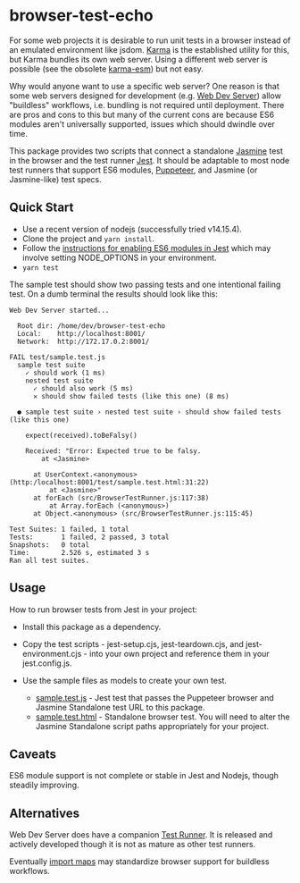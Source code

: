 # browser-test-echo
For some web projects it is desirable to run unit tests in a browser instead
of an emulated environment like jsdom.
[Karma](https://karma-runner.github.io/latest/index.html) is the established
utility for this, but Karma bundles its own web server. Using a different
web server is possible (see the obsolete
[karma-esm](https://github.com/open-wc/open-wc/tree/master/packages/karma-esm))
but not easy.

Why would anyone want to use a specific web server? One reason is that some
web servers designed for development (e.g.
[Web Dev Server](https://modern-web.dev/docs/dev-server/overview/))
allow "buildless" workflows, i.e. bundling is not required until deployment.
There are pros and cons to this but many of the current cons are because
ES6 modules aren't universally supported, issues which should dwindle over
time.

This package provides two scripts that connect a standalone
[Jasmine](https://jasmine.github.io/pages/docs_home.html)
test in the browser and the test runner
[Jest](https://jestjs.io/).
It should be adaptable to most node test runners that support ES6 modules,
[Puppeteer](https://developers.google.com/web/tools/puppeteer),
and Jasmine (or Jasmine-like) test specs.

## Quick Start
* Use a recent version of nodejs (successfully tried v14.15.4).
* Clone the project and `yarn install`.
* Follow the
[instructions for enabling ES6 modules in Jest](https://jestjs.io/docs/en/ecmascript-modules)
which may involve setting NODE_OPTIONS in your environment.
* `yarn test`

The sample test should show two passing tests and one intentional
failing test. On a dumb terminal the results should look like this:
```
Web Dev Server started...

  Root dir: /home/dev/browser-test-echo
  Local:    http://localhost:8001/
  Network:  http://172.17.0.2:8001/

FAIL test/sample.test.js
  sample test suite
    ✓ should work (1 ms)
    nested test suite
      ✓ should also work (5 ms)
      ✕ should show failed tests (like this one) (8 ms)

  ● sample test suite › nested test suite › should show failed tests (like this one)

    expect(received).toBeFalsy()

    Received: "Error: Expected true to be falsy.
        at <Jasmine>

      at UserContext.<anonymous> (http:/localhost:8001/test/sample.test.html:31:22)
          at <Jasmine>"
      at forEach (src/BrowserTestRunner.js:117:38)
          at Array.forEach (<anonymous>)
      at Object.<anonymous> (src/BrowserTestRunner.js:115:45)

Test Suites: 1 failed, 1 total
Tests:       1 failed, 2 passed, 3 total
Snapshots:   0 total
Time:        2.526 s, estimated 3 s
Ran all test suites.
```

## Usage
How to run browser tests from Jest in your project:

* Install this package as a dependency.

* Copy the test scripts - 
jest-setup.cjs, jest-teardown.cjs, and jest-environment.cjs -
into your own project and reference them in your jest.config.js.

* Use the sample files as models to create your own test.
   * [sample.test.js](https://github.com/rhashimoto/browser-test-echo/blob/master/test/sample.test.js) - Jest test that passes the Puppeteer browser and Jasmine Standalone test URL to this package.
   * [sample.test.html](https://github.com/rhashimoto/browser-test-echo/blob/master/test/sample.test.html) - Standalone browser test. You will need to alter the Jasmine Standalone script paths appropriately for your project.

## Caveats
ES6 module support is not complete or stable in Jest and Nodejs,
though steadily improving.

## Alternatives
Web Dev Server does have a companion
[Test Runner](https://modern-web.dev/docs/test-runner/overview/).
It is released and actively developed though it is not as mature as other
test runners.

Eventually [import maps](https://github.com/WICG/import-maps)
may standardize browser support for buildless workflows.
